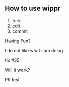 ## How to use wippr

1. fork
2. edit
3. commit

Having Fun?

I do not like what I am doing.

fix #35

Will it work?

PR test
